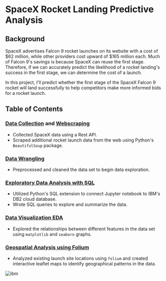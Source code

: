 # SpaceX Rocket Landing Predictive Analysis
## Background
SpaceX advertises Falcon 9 rocket launches on its website with a cost of $62 million, while other providers cost upward of $165 million each. Much of Falcon 9's savings is because SpaceX can reuse the first stage. Therefore, if we can accurately predict the likelihood of a rocket landing's success in the first stage, we can determine the cost of a launch. 

In this project, I'll predict whether the first stage of the SpaceX Falcon 9 rocket will land successfully to help competitors make more informed bids for a rocket launch.

## Table of Contents
### [Data Collection](https://github.com/kellibelcher/IBM-Data-Science-Capstone/blob/master/Week%201%20Lab:%20Spacex%20Data%20Collection.ipynb) and [Webscraping](https://github.com/kellibelcher/IBM-Data-Science-Capstone-2/blob/master/Week%201%20Lab:%20Webscraping.ipynb)
- Collected SpaceX data using a Rest API.
- Scraped additional rocket launch data from the web using Python's `BeautifulSoup` package.

### [Data Wrangling](https://github.com/kellibelcher/IBM-Data-Science-Capstone/blob/master/Lab%202:%20Data%20Wrangling.ipynb)
- Preprocessed and cleaned the data set to begin data exploration.

### [Exploratory Data Analysis with SQL](https://github.com/kellibelcher/IBM-Data-Science-Capstone/blob/master/Lab%203:%20SQL%20EDA.ipynb)
- Utilized Python's SQL extension to connect Jupyter notebook to IBM's DB2 cloud database.
- Wrote SQL queries to explore and summarize the data.

### [Data Visualization EDA](https://github.com/kellibelcher/IBM-Data-Science-Capstone/blob/master/Lab%204:%20EDA%20Data%20viz.ipynb)
- Explored the relationships between different features in the data set using `matplotlib` and `seaborn` graphs.

### [Geospatial Analysis using Folium](https://github.com/kellibelcher/IBM-Data-Science-Capstone/blob/master/Lab%205:%20Mapping%20launch%20site%20locations.ipynb)
- Analyzed existing launch site locations using `folium` and created interactive leaflet maps to identify geographical patterns in the data.







![ibm](https://media.designrush.com/inspiration_images/134929/conversions/_1512513081_152_ibm-mobile.jpg)
